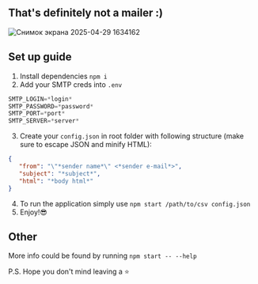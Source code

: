 ## That's definitely not a mailer :)
![Снимок экрана 2025-04-29 1634162](https://github.com/user-attachments/assets/bac700ee-e10f-40e0-8b41-54efcd39d00d)

## Set up guide
1. Install dependencies `npm i`
2. Add your SMTP creds into `.env`
```js
SMTP_LOGIN=*login*
SMTP_PASSWORD=*password*
SMTP_PORT=*port*
SMTP_SERVER=*server*
```
3. Create your `config.json` in root folder with following structure (make sure to escape JSON and minify HTML):
```json
{
   "from": "\"*sender name*\" <*sender e-mail*>",
   "subject": "*subject*",
   "html": "*body html*"
}
```

4. To run the application simply use `npm start /path/to/csv config.json`
5. Enjoy!😎

## Other
More info could be found by running `npm start -- --help`

P.S. Hope you don't mind leaving a ⭐
